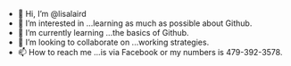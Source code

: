 - 👋 Hi, I’m @lisalaird
- 👀 I’m interested in ...learning as much as possible about Github. 
- 🌱 I’m currently learning ...the basics of Github. 
- 💞️ I’m looking to collaborate on ...working strategies. 
- 📫 How to reach me ...is via Facebook or my numbers is 479-392-3578. 

<!---
lisalaird/lisalaird is a ✨ special ✨ repository because its `README.md` (this file) appears on your GitHub profile.
You can click the Preview link to take a look at your changes.
--->
